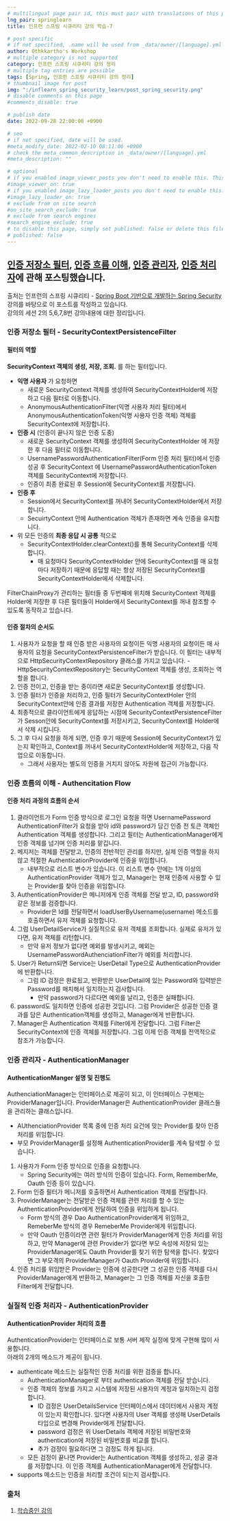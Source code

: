 ```yaml
---
# multilingual page pair id, this must pair with translations of this page. (This name must be unique)
lng_pair: springlearn
title: 인프런 스프링 시큐리티 강의 학습-7

# post specific
# if not specified, .name will be used from _data/owner/[language].yml
author: Othkkartho's Workshop
# multiple category is not supported
category: 인프런 스프링 시큐리티 강의 정리
# multiple tag entries are possible
tags: [Spring, 인프런 스프링 시큐리티 강의 정리]
# thumbnail image for post
img: ":/inflearn_spring_security_learn/post_spring_security.png"
# disable comments on this page
#comments_disable: true

# publish date
date: 2022-09-28 22:00:00 +0900

# seo
# if not specified, date will be used.
#meta_modify_date: 2022-02-10 08:11:06 +0900
# check the meta_common_description in _data/owner/[language].yml
#meta_description: ""

# optional
# if you enabled image_viewer_posts you don't need to enable this. This is only if image_viewer_posts = false
#image_viewer_on: true
# if you enabled image_lazy_loader_posts you don't need to enable this. This is only if image_lazy_loader_posts = false
#image_lazy_loader_on: true
# exclude from on site search
#on_site_search_exclude: true
# exclude from search engines
#search_engine_exclude: true
# to disable this page, simply set published: false or delete this file
# published: false
---
```


<!-- outline-start -->

[인증 저장소 필터](#인증-저장소-필터---securitycontextpersistencefilter), [인증 흐름 이해](#인증-흐름의-이해---authencitation-flow), [인증 관리자](#인증-관리자---authenticationmanager), [인증 처리자](#실질적-인증-처리자---authenticationprovider)에 관해 포스팅했습니다.
----------------------------------------------------------------------------

출처는 인프런의 스프링 시큐리티 - [Spring Boot 기반으로 개발하는 Spring Security](https://www.inflearn.com/course/%EC%BD%94%EC%96%B4-%EC%8A%A4%ED%94%84%EB%A7%81-%EC%8B%9C%ED%81%90%EB%A6%AC%ED%8B%B0)강의를 바탕으로 이 포스트를 작성하고 있습니다.<br>
강의의 세션 2의 5,6,7,8번 강의내용에 대한 정리입니다.

<!-- outline-end -->

### 인증 저장소 필터 - SecurityContextPersistenceFilter
#### 필터의 역할
**SecurityContext 객체의 생성, 저장, 조회.** 를 하는 필터입니다.
- **익명 사용자** 가 요청하면
    - 새로운 SecurityContext 객체를 생성하여 SecurityContextHolder에 저장하고 다음 필터로 이동합니다.
    - AnonymousAuthenticationFilter(익명 사용자 처리 필터)에서 AnonymousAuthenticationToken(익명 사용자 인증 객체) 객체를 SecurityContext에 저장합니다.
- **인증 시** (인증이 끝나지 않은 인증 도중)
    - 새로운 SecurityContext 객체를 생성하여 SecurityContextHolder 에 저장한 후 다음 필터로 이동합니다.
    - UsernamePasswordAuthenticationFilter(Form 인증 처리 필터)에서 인증 성공 후 SecurityContext 에 UsernamePasswordAuthenticationToken 객체를 SecurityContext에 저장합니다.
    - 인증이 최종 완료된 후 Session에 SecurityContext를 저장합니다.
- **인증 후**
    - Session에서 SecurityContext를 꺼내어 SecurityContextHolder에서 저장합니다.
    - SecuirtyContext 안에 Authentication 객체가 존재하면 계속 인증을 유지합니다.
- 위 모든 인증의 **최종 응답 시 공통** 적으로
    - SecurityContextHolder.clearContext()를 통해 SecurityContext를 삭제합니다.
        - 매 요청마다 SecurityContextHolder 안에 SecurityContext를 매 요청마다 저장하기 때문에 응답할 때는 항상 저장된 SecurityContext를 SecurityContextHolder에서 삭제합니다.

FilterChainProxy가 관리하는 필터들 중 두번째에 위치해 SecurityContext 객체를 Holder에 저장한 후 다른 필터들이 Holder에서 SecurityContext를 꺼내 참조할 수 있도록 동작하고 있습니다.

#### 인증 절차의 순서도
1. 사용자가 요청을 할 때 인증 받은 사용자의 요청이든 익명 사용자의 요청이든 매 사용자의 요청을 SecurityContextPersistenceFilter가 받습니다. 이 필터는 내부적으로 HttpSecurityContextRepository 클래스를 가지고 있습니다.
    -HttpSecurityContextRepository는 SecurityContext 객체를 생성, 조회하는 역할을 합니다.
2. 인증 전이고, 인증을 받는 중이라면 새로운 SecurityContext를 생성합니다.
3. 인증 필터가 인증을 처리하고, 인증 필터가 SecurityContextHoler 안의 SecurityContext안에 인증 결과를 저장한 Authentication 객체를 저장합니다.
4. 최종적으로 클라이언트에게 응답하는 시점에 SecurityContextPersistenceFilter가 Sesson안에 SecurityContext를 저장시키고, SecurityContext를 Holder에서 삭제 시킵니다.
5. 그 후 다시 요청을 하게 되면, 인증 후기 때문에 Session에 SecurityContext가 있는지 확인하고, Context를 꺼내서 SecurityContextHolder에 저장하고, 다음 작업으로 이동합니다.
    - 그래서 사용자는 별도의 인증을 거치지 않아도 자원에 접근이 가능합니다.

### 인증 흐름의 이해 - Authencitation Flow
#### 인증 처리 과정의 흐름의 순서
1. 클라이언트가 Form 인증 방식으로 로그인 요청을 하면 UsernamePassword AuthenticationFilter가 요청을 받아 id와 password가 담긴 인증 전 토큰 객체인 Authentication 객체를 생성합니다. 그리고 필터는 AuthenticationManager에게 인증 객체를 넘기며 인증 처리를 맡깁니다.
2. 메지저는 객체를 전달받고, 인증의 전반적인 관리를 하지만, 실제 인증 역할을 하지 않고 적절한 AuthenticationProvider에 인증을 위임합니다.
    - 내부적으로 리스트 변수가 있습니다. 이 리스트 변수 안에는 1개 이상의 AuthenticationProvider 객체가 있고, Manager는 현재 인증에 사용할 수 있는 Provider를 찾아 인증을 위임합니다.
3. AuthenticationProvider은 메니저에게 인증 객체를 전달 받고, ID, password와 같은 정보를 검증합니다.
    - Provider은 Id를 전달하면서 loadUserByUsername(username) 메소드를 호출하면서 유저 객체를 요청합니다.
4. 그럼 UserDetailService가 실질적으로 유저 객체를 조회합니다. 실제로 유저가 있다면, 유저 객체를 리턴합니다.
    - 만약 유저 정보가 없다면 예외를 발생시키고, 예외는 UsernamePasswordAuthenciationFilter가 예외를 처리합니다.
5. User가 Return되면 Service는 UserDetail Type으로 AuthenticationProvider에 반환합니다.
    - 그럼 ID 검정은 완료됬고, 반환받은 UserDetail에 있는 Password와 입력받은 Password를 매치해서 일치하는지 검사합니다.
        - 만약 password가 다르다면 예외를 날리고, 인증은 실패합니다.
6. password도 일치하면 인증에 성공한 것입니다. 그럼 Provider은 성공한 인증 결과를 담은 Authentication객체를 생성하고, Manager에게 반환합니다.
7. Manager은 Authentication 객체를 Filter에게 전달합니다. 그럼 Filter은 SecurityContext에 인증 객체를 저장합니다.
그럼 이제 인증 객체를 전역적으로 참조가 가능합니다.

### 인증 관리자 - AuthenticationManager
#### AuthenticationManger 설명 및 진행도
AuthenciationManager는 인터페이스로 제공이 되고, 이 인터페이스 구현체는 ProviderManager입니다. ProviderManager은 AuthenticationProvider 클래스들을 관리하는 클래스입니다.
- AUthenciationProvider 목록 중에 인증 처리 요건에 맞는 Provider를 찾아 인증 처리를 위임합니다.
- 부모 ProviderManager를 설정해 AuthenticationProvider를 계속 탐색할 수 있습니다.
1. 사용자가 Form 인증 방식으로 인증을 요청합니다.
    - Spring Security에는 여러 방식의 인증이 있습니다. Form, RememberMe, Oauth 인증 등이 있습니다.
2. Form 인증 필터가 메니저를 호출하면서 Authentication 객체를 전달합니다.
3. ProviderManager는 전달받은 인증 객체를 관련 처리를 할 수 있는 AuthenticationProvider에게 전달하여 인증을 위임하게 됩니다.
    - Form 방식의 경우 Dao AuthenticationProvider에게 위임하고, RemeberMe 방식의 경우 RemeberMe Provider에게 위임합니다.
    - 만약 Oauth 인증이라면 관련 필터가 ProviderManager에게 인증 처리를 위임하고, 만약 Manager에 관련 Provider가 없다면 부모 속성에 저장되 있는 ProviderManager에도 Oauth Provider를 찾기 위한 탐색을 합니다. 찾았다면 그 부모격의 ProviderManager가 Oauth Provider에 위임합니다.
4. 인증 처리를 위임받은 Provider는 인증에 성공한다면 그 성공한 인증 객체를 다시 ProviderManager에게 반환하고, Manager는 그 인증 객체를 자신을 호출한 Filter에게 전달합니다.

### 실질적 인증 처리자 - AuthenticationProvider
#### AuthenticationProvider 처리의 흐름
AuthenticationProvider는 인터페이스로 보통 서버 제작 실정에 맞게 구현해 많이 사용합니다.<br>
아래의 2개의 메소드가 제공이 됩니다.
- authenticate 메소드는 실질적인 인증 처리를 위한 검증을 합니다.
    - AuthenticationManager로 부터 authentication 객체를 전달 받습니다.
    - 인증 객체의 정보를 가지고 시스템에 저장된 사용자의 계정과 일치하는지 검정합니다.
        - ID 검정은 UserDetailsService 인터페이스에서 데이터에서 사용자 계정이 있는지 확인합니다. 있다면 사용자의 User 객체를 생성해 UserDetails 타입으로 변경해 Provider에게 전달합니다.
        - password 검정은 위 UserDetails 객체에 저장된 비밀번호와 authentication에 저장된 비밀번호를 비교를 합니다.
        - 추가 검정이 필요하다면 그 검정도 하게 됩니다.
    - 모든 검정이 끝나면 Provider는 Authentication 객체를 생성하고, 성공 결과를 저장합니다. 이 인증 객체를 AuthenticationManager에게 전달합니다.
- supports 메소드는 인증을 처리할 조건이 되는지 검사합니다.

### 출처
1. [학습중인 강의](https://www.inflearn.com/course/%EC%BD%94%EC%96%B4-%EC%8A%A4%ED%94%84%EB%A7%81-%EC%8B%9C%ED%81%90%EB%A6%AC%ED%8B%B0)
